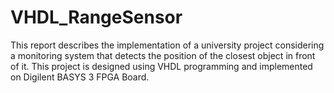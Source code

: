 # VHDL_RangeSensor
This report describes the implementation of  a university project considering a monitoring system that detects the position of the closest object in front of it.
This project is designed using VHDL programming and implemented on Digilent BASYS 3 FPGA Board.
